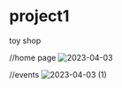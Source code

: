 # project1
toy shop

//home page
![2023-04-03](https://user-images.githubusercontent.com/77797781/229660470-a604affa-d986-42a6-b939-6c7bf96252e9.png)



//events
![2023-04-03 (1)](https://user-images.githubusercontent.com/77797781/229660485-5f2844d1-c599-4bf2-a8c1-57d9aa197c51.png)


